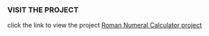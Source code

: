 ### VISIT THE PROJECT

click the link to view the project [Roman Numeral Calculator project](https://vishwa-radhya.github.io/palindrome-checker/)
